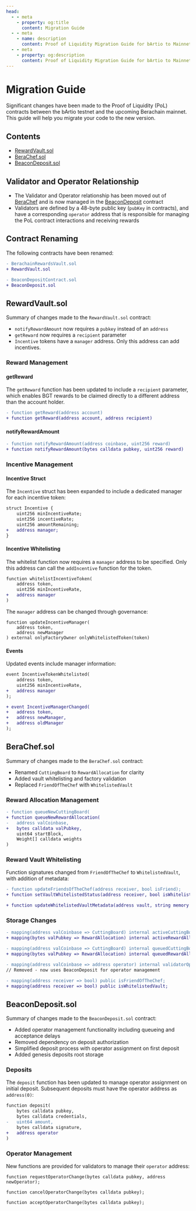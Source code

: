 ```yaml
---
head:
  - - meta
    - property: og:title
      content: Migration Guide
  - - meta
    - name: description
      content: Proof of Liquidity Migration Guide for bArtio to Mainnet
  - - meta
    - property: og:description
      content: Proof of Liquidity Migration Guide for bArtio to Mainnet
---
```


# Migration Guide

Significant changes have been made to the Proof of Liquidity (PoL) contracts between the bArtio testnet and the upcoming Berachain mainnet. This guide will help you migrate your code to the new version.

## Contents

- [RewardVault.sol](#rewardvault-sol)
- [BeraChef.sol](#berachef-sol)
- [BeaconDeposit.sol](#beacondeposit-sol)

## Validator and Operator Relationship

- The Validator and Operator relationship has been moved out of [BeraChef](/developers/contracts/berachef) and is now managed in the [BeaconDeposit](/developers/contracts/beacondeposit) contract
- Validators are defined by a 48-byte public key (`pubKey` in contracts), and have a corresponding `operator` address that is responsible for managing the PoL contract interactions and receiving rewards

## Contract Renaming

The following contracts have been renamed:

```diff
- BerachainRewardsVault.sol
+ RewardVault.sol

- BeaconDepositContract.sol
+ BeaconDeposit.sol
```

## RewardVault.sol

Summary of changes made to the `RewardVault.sol` contract:

- `notifyRewardAmount` now requires a `pubkey` instead of an `address`
- `getReward` now requires a `recipient` parameter
- `Incentive` tokens have a `manager` address. Only this address can add incentives.

### Reward Management

#### getReward

The `getReward` function has been updated to include a `recipient` parameter, which enables BGT rewards to be claimed directly to a different address than the account holder.

```diff
- function getReward(address account)
+ function getReward(address account, address recipient)
```

#### notifyRewardAmount

```diff
- function notifyRewardAmount(address coinbase, uint256 reward)
+ function notifyRewardAmount(bytes calldata pubkey, uint256 reward)
```

### Incentive Management

#### Incentive Struct

The `Incentive` struct has been expanded to include a dedicated manager for each incentive token:

```diff
struct Incentive {
    uint256 minIncentiveRate;
    uint256 incentiveRate;
    uint256 amountRemaining;
+   address manager;
}
```

#### Incentive Whitelisting

The whitelist function now requires a `manager` address to be specified. Only this address can call the `addIncentive` function for the token.

```diff
function whitelistIncentiveToken(
    address token,
    uint256 minIncentiveRate,
+   address manager
)
```

The `manager` address can be changed through governance:

```solidity
function updateIncentiveManager(
    address token,
    address newManager
) external onlyFactoryOwner onlyWhitelistedToken(token)
```

#### Events

Updated events include manager information:

```diff
event IncentiveTokenWhitelisted(
    address token,
    uint256 minIncentiveRate,
+   address manager
);

+ event IncentiveManagerChanged(
+   address token,
+   address newManager,
+   address oldManager
);
```

## BeraChef.sol

Summary of changes made to the `BeraChef.sol` contract:

- Renamed `CuttingBoard` to `RewardAllocation` for clarity
- Added vault whitelisting and factory validation
- Replaced `FriendOfTheChef` with `WhitelistedVault`

### Reward Allocation Management

```diff
- function queueNewCuttingBoard(
+ function queueNewRewardAllocation(
-   address valCoinbase,
+   bytes calldata valPubkey,
    uint64 startBlock,
    Weight[] calldata weights
)
```

### Reward Vault Whitelisting

Function signatures changed from `FriendOfTheChef` to `WhitelistedVault`, with addition of metadata:

```diff
- function updateFriendsOfTheChef(address receiver, bool isFriend);
+ function setVaultWhitelistedStatus(address receiver, bool isWhitelisted, string memory metadata);

+ function updateWhitelistedVaultMetadata(address vault, string memory metadata);
```

### Storage Changes

```diff
- mapping(address valCoinbase => CuttingBoard) internal activeCuttingBoards;
+ mapping(bytes valPubkey => RewardAllocation) internal activeRewardAllocations;

- mapping(address valCoinbase => CuttingBoard) internal queuedCuttingBoards;
+ mapping(bytes valPubkey => RewardAllocation) internal queuedRewardAllocations;

- mapping(address valCoinbase => address operator) internal validatorOperator;
// Removed - now uses BeaconDeposit for operator management

- mapping(address receiver => bool) public isFriendOfTheChef;
+ mapping(address receiver => bool) public isWhitelistedVault;
```

## BeaconDeposit.sol

Summary of changes made to the `BeaconDeposit.sol` contract:

- Added operator management functionality including queueing and acceptance delays
- Removed dependency on deposit authorization
- Simplified deposit process with operator assignment on first deposit
- Added genesis deposits root storage

### Deposits

The `deposit` function has been updated to manage operator assignment on initial deposit. Subsequent deposits must have the operator address as `address(0)`:

```diff
function deposit(
    bytes calldata pubkey,
    bytes calldata credentials,
-   uint64 amount,
    bytes calldata signature,
+   address operator
)
```

### Operator Management

New functions are provided for validators to manage their `operator` address:

```solidity
function requestOperatorChange(bytes calldata pubkey, address newOperator);

function cancelOperatorChange(bytes calldata pubkey);

function acceptOperatorChange(bytes calldata pubkey);
```
